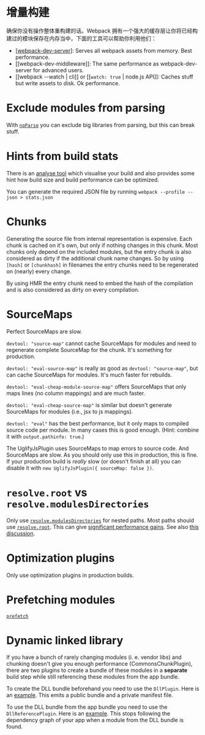 # 增量构建
确保你没有操作整体重构建的话。Webpack 拥有一个强大的缓存层让你将已经构建过的模块保存在内存当中，下面的工具可以帮助你利用他们：

* [[webpack-dev-server]]: Serves all webpack assets from memory. Best performance.
* [[webpack-dev-middleware]]: The same performance as webpack-dev-server for advanced users.
* [[webpack --watch | cli]] or [[`watch: true` | node.js API]]: Caches stuff but write assets to disk. Ok performance.

# Exclude modules from parsing

With [`noParse`](http://webpack.github.io/docs/configuration.html#module-noparse) you can exclude big libraries from parsing, but this can break stuff.

# Hints from build stats

There is an [analyse tool](http://webpack.github.io/analyse/) which visualise your build and also provides some hint how build size and build performance can be optimized.

You can generate the required JSON file by running `webpack --profile --json > stats.json`

# Chunks

Generating the source file from internal representation is expensive. Each chunk is cached on it's own, but only if nothing changes in this chunk. Most chunks only depend on the included modules, but the entry chunk is also considered as dirty if the additional chunk name changes. So by using `[hash]` or `[chunkhash]` in filenames the entry chunks need to be regenerated on (nearly) every change.

By using HMR the entry chunk need to embed the hash of the compilation and is also considered as dirty on every compilation.

# SourceMaps

Perfect SourceMaps are slow.

`devtool: "source-map"` cannot cache SourceMaps for modules and need to regenerate complete SourceMap for the chunk. It's something for production.

`devtool: "eval-source-map"` is really as good as `devtool: "source-map"`, but can cache SourceMaps for modules. It's much faster for rebuilds.

`devtool: "eval-cheap-module-source-map"` offers SourceMaps that only maps lines (no column mappings) and are much faster.

`devtool: "eval-cheap-source-map"` is similar but doesn't generate SourceMaps for modules (i.e., jsx to js mappings).

`devtool: "eval"` has the best performance, but it only maps to compiled source code per module. In many cases this is good enough. (Hint: combine it with `output.pathinfo: true`.)

The UglifyJsPlugin uses SourceMaps to map errors to source code. And SourceMaps are slow. As you should only use this in production, this is fine. If your production build is *really* slow (or doesn't finish at all) you can disable it with `new UglifyJsPlugin({ sourceMap: false })`.

# `resolve.root` vs `resolve.modulesDirectories`

Only use [`resolve.modulesDirectories`](http://webpack.github.io/docs/configuration.html#resolve-modulesdirectories) for nested paths. Most paths should use [`resolve.root`](http://webpack.github.io/docs/configuration.html#resolve-root). This can give [significant performance gains](https://github.com/webpack/webpack/issues/1574#issuecomment-157520561). See also [this discussion](https://github.com/webpack/webpack/issues/472#issuecomment-55706013).

# Optimization plugins

Only use optimization plugins in production builds.

# Prefetching modules

[`prefetch`](http://webpack.github.io/docs/list-of-plugins.html#prefetchplugin)

# Dynamic linked library

If you have a bunch of rarely changing modules (i. e. vendor libs) and chunking doesn't give you enough performance (CommonsChunkPlugin), there are two plugins to create a bundle of these modules in a **separate** build step while still referencing these modules from the app bundle.

To create the DLL bundle beforehand you need to use the `DllPlugin`. Here is an [example](https://github.com/webpack/webpack/tree/master/examples/dll). This emits a public bundle and a private manifest file.

To use the DLL bundle from the app bundle you need to use the `DllReferencePlugin`. Here is an [example](https://github.com/webpack/webpack/tree/master/examples/dll-user). This stops following the dependency graph of your app when a module from the DLL bundle is found.

[webpack-dev-server]:docs/webpack-dev-server.md